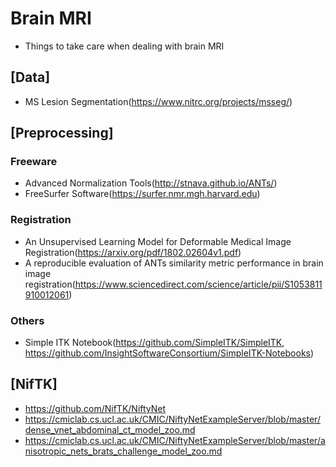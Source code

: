 # Brain MRI 
- Things to take care when dealing with brain MRI

## [Data]
- MS Lesion Segmentation(https://www.nitrc.org/projects/msseg/)

## [Preprocessing]

### Freeware
- Advanced Normalization Tools(http://stnava.github.io/ANTs/)
- FreeSurfer Software(https://surfer.nmr.mgh.harvard.edu)

### Registration
- An Unsupervised Learning Model for Deformable Medical Image Registration(https://arxiv.org/pdf/1802.02604v1.pdf)
- A reproducible evaluation of ANTs similarity metric performance in brain image registration(https://www.sciencedirect.com/science/article/pii/S1053811910012061)

### Others
- Simple ITK Notebook(https://github.com/SimpleITK/SimpleITK, https://github.com/InsightSoftwareConsortium/SimpleITK-Notebooks)

## [NifTK]

- https://github.com/NifTK/NiftyNet
- https://cmiclab.cs.ucl.ac.uk/CMIC/NiftyNetExampleServer/blob/master/dense_vnet_abdominal_ct_model_zoo.md
- https://cmiclab.cs.ucl.ac.uk/CMIC/NiftyNetExampleServer/blob/master/anisotropic_nets_brats_challenge_model_zoo.md

